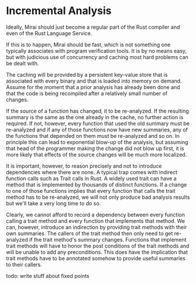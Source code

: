 # Incremental Analysis

Ideally, Mirai should just become a regular part of the Rust compiler and even of the Rust Language Service.

If this is to happen, Mirai should be fast, which is not something one typically associates with program verification
tools. It is by no means easy, but with judicious use of concurrency and caching most hard problems can be dealt with.

The caching will be provided by a persistent key-value store that is associated with every binary and that is loaded
into memory on demand. Assume for the moment that a prior analysis has already been done and that the code is being 
recompiled after a relatively small number of changes.

If the source of a function has changed, it to be re-analyzed. If the resulting summary is the same as the one already
in the cache, no further action is required. If not, however, every function that used the old summary must be
re-analyzed and if any of those functions now have new summaries, any of the functions that depended on them must be
re-analyzed and so on. In principle this can lead to exponential blow-up of the analysis, but assuming that head of
the programmer making the change did not blow up first, it is more likely that effects of the source changes will be
much more localized.
 
It is important, however, to reason precisely and not to introduce dependencies where there are none. A typical trap
comes with indirect function calls such as Trait calls in Rust. A widely used trait can have a method that is
implemented by thousands of distinct functions. If a change to one of those functions implies that every function
that calls the trait method has to be re-analyzed, we will not only produce bad analysis results but we'll take a very
long time to do so.

Clearly, we cannot afford to record a dependency between every function calling a trait method and every function that
implements that method. We can, however, introduce an indirection by providing trait methods with their own summaries.
The callers of the trait method then only need to get re-analyzed if the trait method's summary changes. Functions that
implement trait methods will have to honor the post conditions of the trait methods and will be unable to add any
preconditions. This does have the implication that trait methods have to be annotated somehow to provide useful
summaries to their callers.

todo: write stuff about fixed points